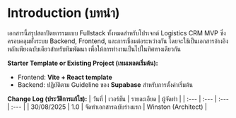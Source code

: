 # Introduction (บทนำ)

เอกสารนี้สรุปสถาปัตยกรรมแบบ Fullstack ทั้งหมดสำหรับโปรเจกต์ Logistics CRM MVP ซึ่งครอบคลุมทั้งระบบ Backend, Frontend, และการเชื่อมต่อระหว่างกัน โดยจะใช้เป็นเอกสารอ้างอิงหลักเพียงฉบับเดียวสำหรับทีมพัฒนา เพื่อให้การทำงานเป็นไปในทิศทางเดียวกัน

**Starter Template or Existing Project (เทมเพลตเริ่มต้น):**
- Frontend: **Vite + React template**
- Backend: ปฏิบัติตาม Guideline ของ **Supabase** สำหรับการตั้งค่าเริ่มต้น

**Change Log (ประวัติการแก้ไข):**
| วันที่ | เวอร์ชัน | รายละเอียด | ผู้จัดทำ |
| :--- | :--- | :--- | :--- |
| 30/08/2025 | 1.0 | จัดทำเอกสารฉบับร่างแรก | Winston (Architect) |